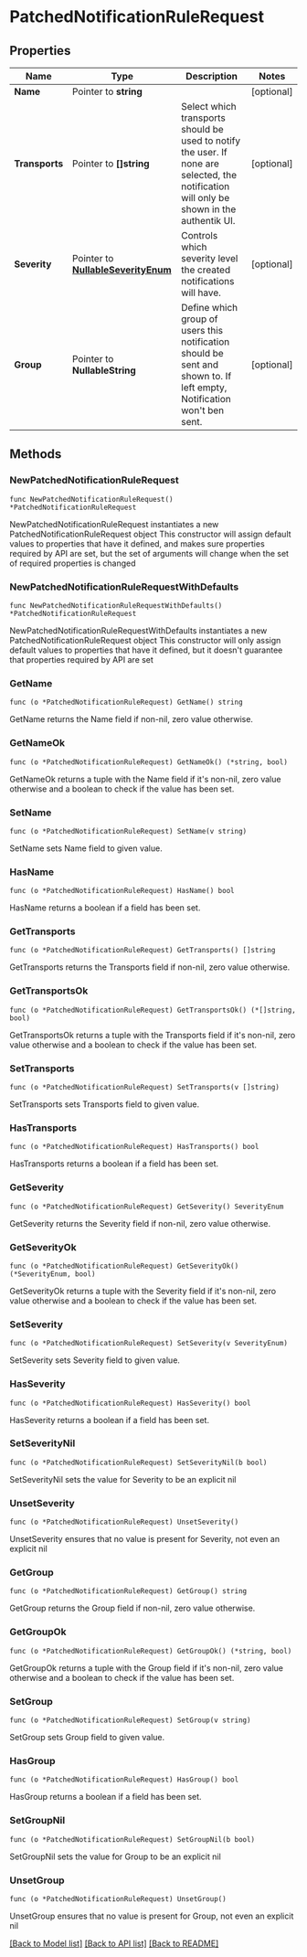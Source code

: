 # PatchedNotificationRuleRequest

## Properties

Name | Type | Description | Notes
------------ | ------------- | ------------- | -------------
**Name** | Pointer to **string** |  | [optional] 
**Transports** | Pointer to **[]string** | Select which transports should be used to notify the user. If none are selected, the notification will only be shown in the authentik UI. | [optional] 
**Severity** | Pointer to [**NullableSeverityEnum**](SeverityEnum.md) | Controls which severity level the created notifications will have. | [optional] 
**Group** | Pointer to **NullableString** | Define which group of users this notification should be sent and shown to. If left empty, Notification won&#39;t ben sent. | [optional] 

## Methods

### NewPatchedNotificationRuleRequest

`func NewPatchedNotificationRuleRequest() *PatchedNotificationRuleRequest`

NewPatchedNotificationRuleRequest instantiates a new PatchedNotificationRuleRequest object
This constructor will assign default values to properties that have it defined,
and makes sure properties required by API are set, but the set of arguments
will change when the set of required properties is changed

### NewPatchedNotificationRuleRequestWithDefaults

`func NewPatchedNotificationRuleRequestWithDefaults() *PatchedNotificationRuleRequest`

NewPatchedNotificationRuleRequestWithDefaults instantiates a new PatchedNotificationRuleRequest object
This constructor will only assign default values to properties that have it defined,
but it doesn't guarantee that properties required by API are set

### GetName

`func (o *PatchedNotificationRuleRequest) GetName() string`

GetName returns the Name field if non-nil, zero value otherwise.

### GetNameOk

`func (o *PatchedNotificationRuleRequest) GetNameOk() (*string, bool)`

GetNameOk returns a tuple with the Name field if it's non-nil, zero value otherwise
and a boolean to check if the value has been set.

### SetName

`func (o *PatchedNotificationRuleRequest) SetName(v string)`

SetName sets Name field to given value.

### HasName

`func (o *PatchedNotificationRuleRequest) HasName() bool`

HasName returns a boolean if a field has been set.

### GetTransports

`func (o *PatchedNotificationRuleRequest) GetTransports() []string`

GetTransports returns the Transports field if non-nil, zero value otherwise.

### GetTransportsOk

`func (o *PatchedNotificationRuleRequest) GetTransportsOk() (*[]string, bool)`

GetTransportsOk returns a tuple with the Transports field if it's non-nil, zero value otherwise
and a boolean to check if the value has been set.

### SetTransports

`func (o *PatchedNotificationRuleRequest) SetTransports(v []string)`

SetTransports sets Transports field to given value.

### HasTransports

`func (o *PatchedNotificationRuleRequest) HasTransports() bool`

HasTransports returns a boolean if a field has been set.

### GetSeverity

`func (o *PatchedNotificationRuleRequest) GetSeverity() SeverityEnum`

GetSeverity returns the Severity field if non-nil, zero value otherwise.

### GetSeverityOk

`func (o *PatchedNotificationRuleRequest) GetSeverityOk() (*SeverityEnum, bool)`

GetSeverityOk returns a tuple with the Severity field if it's non-nil, zero value otherwise
and a boolean to check if the value has been set.

### SetSeverity

`func (o *PatchedNotificationRuleRequest) SetSeverity(v SeverityEnum)`

SetSeverity sets Severity field to given value.

### HasSeverity

`func (o *PatchedNotificationRuleRequest) HasSeverity() bool`

HasSeverity returns a boolean if a field has been set.

### SetSeverityNil

`func (o *PatchedNotificationRuleRequest) SetSeverityNil(b bool)`

 SetSeverityNil sets the value for Severity to be an explicit nil

### UnsetSeverity
`func (o *PatchedNotificationRuleRequest) UnsetSeverity()`

UnsetSeverity ensures that no value is present for Severity, not even an explicit nil
### GetGroup

`func (o *PatchedNotificationRuleRequest) GetGroup() string`

GetGroup returns the Group field if non-nil, zero value otherwise.

### GetGroupOk

`func (o *PatchedNotificationRuleRequest) GetGroupOk() (*string, bool)`

GetGroupOk returns a tuple with the Group field if it's non-nil, zero value otherwise
and a boolean to check if the value has been set.

### SetGroup

`func (o *PatchedNotificationRuleRequest) SetGroup(v string)`

SetGroup sets Group field to given value.

### HasGroup

`func (o *PatchedNotificationRuleRequest) HasGroup() bool`

HasGroup returns a boolean if a field has been set.

### SetGroupNil

`func (o *PatchedNotificationRuleRequest) SetGroupNil(b bool)`

 SetGroupNil sets the value for Group to be an explicit nil

### UnsetGroup
`func (o *PatchedNotificationRuleRequest) UnsetGroup()`

UnsetGroup ensures that no value is present for Group, not even an explicit nil

[[Back to Model list]](../README.md#documentation-for-models) [[Back to API list]](../README.md#documentation-for-api-endpoints) [[Back to README]](../README.md)


